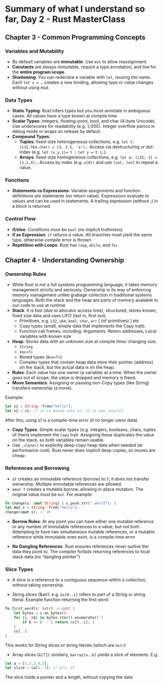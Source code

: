 # Summary of what I understand so far, Day 2 - Rust MasterClass

## Chapter 3 - Common Programming Concepts

### Variables and Mutability

- By default variables are **immutable**. Use `mut` to allow reassignment.
- **Constants** are always immutable, require a type annotation, and live for the **entire program scope**.
- **Shadowing**: You can redeclare a variable with `let`, reusing the name. Each `let x = …` creates a new binding, allowing type or value changes without using mut.

### Data Types

- **Static Typing**: Rust infers types but you must annotate in ambiguous cases. All values have a type known at compile time
- **Scalar Types**: integers, floating-point, bool, and char (4-byte Unicode). Use underscores for readability (e.g. 1_000). Integer overflow panics in debug mode or wraps on release by default.
- **Compound Types**:
    - **Tuples**: fixed-size heterogeneous collections, e.g. `let t: (i32,f64,char) = (3, 2.5, 'a');`. Access via destructuring or dot-index (e.g. `let (x,y,z)= t ;` `let y = t.1;`).
    - **Arrays**: fixed-size homogeneous collections, e.g. `let a: [i32; 3] = [1,2,3];`. Access by index (e.g. `a[0])` and use `[val; len]` to repeat a value.

### Functions

- **Statements vs Expressions**: Variable assignments and function definitions are statements (no return value). Expressions evaluate to values and can be used in statements. A trailing expression (without ;) in a block is returned.

### Control Flow

- **if/else**: Conditions must be `bool` (no implicit truthiness)
- **if as Expression**: `if` returns a value. All branches must yield the same type, otherwise compile error is thrown
- **Repetition with Loops**: Rust has `loop`, `while`, and `for`.

## Chapter 4 - Understanding Ownership

### Ownership Rules

- While Rust is not a full systems programming language, it takes memory management strictly and seriously. Ownership is its way of enforcing memory management unlike grabage collection in traditional systems languages. Both the stack and the heap are parts of memory available to our code to use at runtime
- **Stack**: It is fast (due to allocator access time), structured, stores known, fixed size data and uses LIFO (last in, first out).
    - Primitives, e.g. `i32`, `u64`, `bool`, `char`, `arr` [ (of primitives) ] etc
    - Copy types (small, simple data that implements the Copy trait).
    - Function call frames, including: Arguments, Return addresses, Local variables with known size
- **Heap**: Stores data with an unknown size at compile time/ changing size.
    - `String`
    - `Vec<T>`
    - Boxed types (`Box<T>`)
    - Complex types that contain heap data store their pointer (address) on the stack, but the actual data is on the heap.
- **Rules**: Each value has one owner (a variable) at a time. When the owner goes out of scope, the value is dropped and memory is freed.
- **Move Semantics**: Assigning or passing non-Copy types (like String) transfers ownership (a move). 

Example:
```rust
let s1 = String::from("hello");
let s2 = s1; // s1 is moved into s2; s1 is now invalid
```
After this, using s1 is a compile-time error (it no longer owns data)
- **Copy Types**: Simple scalar types (e.g. integers, booleans, chars, tuples of them) implement the `Copy` trait. Assigning these duplicates the value on the stack, so both variables remain usable.
- Use `.clone()` to explicitly deep-copy heap data when needed (at performance cost). Rust never does implicit deep copies, so moves are cheap

### References and Borrowing

- `&T` creates an immutable reference (borrow) to `T`; it does not transfer ownership. Multiple immutable references are allowed.
- `&mut T` creates a mutable borrow, allowing in-place mutation. The original value must be `mut`. For example:
```rust
fn change(s: &mut String) { s.push_str(" world"); }
let mut s = String::from("hello");
change(&mut s); // OK
```
- **Borrow Rules**: At any point you can have either one mutable reference or any number of immutable references to a value, but not both. Attempting to have two simultaneous mutable references, or a mutable reference while immutable ones exist, is a compile-time error

- **No Dangling References**: Rust ensures references never outlive the data they point to. The compiler forbids returning references to local stack data (no “dangling pointer”)

### Slice Types

- A slice is a reference to a contiguous sequence within a collection, without taking ownership.

- String slices (&str): e.g. `&s[0..i]` refers to part of a String or string literal. Example function returning the first word:
```rust
fn first_word(s: &str) -> &str {
    let bytes = s.as_bytes();
    for (i, &b) in bytes.iter().enumerate() {
        if b == b' ' { return &s[0..i]; }
    }
    &s[..]
}
```
This works for String slices or string literals (which are `&str`)
- Array slices (`&[T]`): similarly, `&array[a..b]` yields a slice of elements. E.g.
```rust
let a = [1,2,3,4,5];
let slice = &a[1..3]; // &[2, 3]
```
The slice holds a pointer and a length, without copying the data